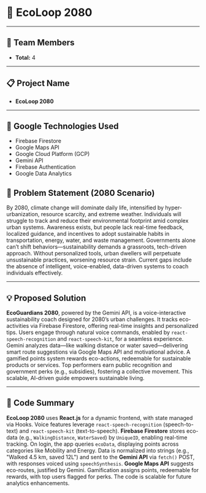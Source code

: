 # 🌱 **EcoLoop 2080**

---

## 👥 **Team Members**  
- **Total:** 4  

---

## 📋 **Project Name**  
- **EcoLoop 2080**  

---

## 🔧 **Google Technologies Used**  
- Firebase Firestore  
- Google Maps API  
- Google Cloud Platform (GCP)  
- Gemini API  
- Firebase Authentication  
- Google Data Analytics  

## 🚨 **Problem Statement (2080 Scenario)**  
By 2080, climate change will dominate daily life, intensified by hyper-urbanization, resource scarcity, and extreme weather. Individuals will struggle to track and reduce their environmental footprint amid complex urban systems. Awareness exists, but people lack real-time feedback, localized guidance, and incentives to adopt sustainable habits in transportation, energy, water, and waste management. Governments alone can’t shift behaviors—sustainability demands a grassroots, tech-driven approach. Without personalized tools, urban dwellers will perpetuate unsustainable practices, worsening resource strain. Current gaps include the absence of intelligent, voice-enabled, data-driven systems to coach individuals effectively.

---

## 💡 **Proposed Solution**  
**EcoGuardians 2080**, powered by the Gemini API, is a voice-interactive sustainability coach designed for 2080’s urban challenges. It tracks eco-activities via Firebase Firestore, offering real-time insights and personalized tips. Users engage through natural voice commands, enabled by `react-speech-recognition` and `react-speech-kit`, for a seamless experience. Gemini analyzes data—like walking distance or water saved—delivering smart route suggestions via Google Maps API and motivational advice. A gamified points system rewards eco-actions, redeemable for sustainable products or services. Top performers earn public recognition and government perks (e.g., subsidies), fostering a collective movement. This scalable, AI-driven guide empowers sustainable living.

---

## 🧠 **Code Summary**  

**EcoLoop 2080** uses **React.js** for a dynamic frontend, with state managed via Hooks. Voice features leverage `react-speech-recognition` (speech-to-text) and `react-speech-kit` (text-to-speech). **Firebase Firestore** stores eco-data (e.g., `WalkingDistance`, `WaterSaved`) by `UniqueID`, enabling real-time tracking. On login, the app queries `ecoData`, displaying points across categories like Mobility and Energy. Data is normalized into strings (e.g., "Walked 4.5 km, saved 12L") and sent to the **Gemini API** via `fetch()` POST, with responses voiced using `speechSynthesis`. **Google Maps API** suggests eco-routes, justified by Gemini. Gamification assigns points, redeemable for rewards, with top users flagged for perks. The code is scalable for future analytics enhancements.
